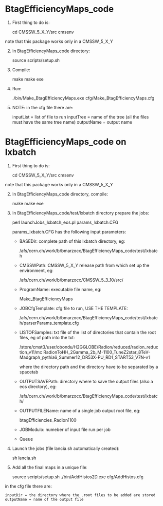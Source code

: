 BtagEfficiencyMaps_code
=======================

1) First thing to do is:

    cd CMSSW_5_X_Y/src
    cmsenv
    
note that this package works only in a CMSSW_5_X_Y

2) In BtagEfficiencyMaps_code directory:

    source scripts/setup.sh
    
3) Compile:

    make 
    make exe
    
4) Run:

    ./bin/Make_BtagEfficiencyMaps.exe cfg/Make_BtagEfficiencyMaps.cfg
    
5) NOTE: 
   in the cfg file there are:

    inputList = list of file to run
    inputTree = name of the tree (all the files must have the same tree name)
    outputName = output name
    

BtagEfficiencyMaps_code on lxbatch
==================================

1) First thing to do is:

    cd CMSSW_5_X_Y/src
    cmsenv
    
note that this package works only in a CMSSW_5_X_Y

2) In BtagEfficiencyMaps_code directory, compile:

    make 
    make exe
    
3) In BtagEfficiencyMaps_code/test/lxbatch directory prepare the jobs:

    perl launchJobs_lxbatch_eos.pl params_lxbatch.CFG
    
    params_lxbatch.CFG has the following input parameters:
    
    - BASEDir: complete path of this lxbatch directory, eg:
    
        /afs/cern.ch/work/b/bmarzocc/BtagEfficiencyMaps_code/test/lxbatch
        
    - CMSSWPath: CMSSW_5_X_Y release path from which set up the environment, eg:
        
        /afs/cern.ch/work/b/bmarzocc/CMSSW_5_3_10/src/
        
    - ProgramName: executable file name, eg:
    
        Make_BtagEfficiencyMaps
        
    - JOBCfgTemplate: cfg file to run, USE THE TEMPLATE:
    
        /afs/cern.ch/work/b/bmarzocc/BtagEfficiencyMaps_code/test/lxbatch/parserParams_template.cfg
        
    - LISTOFSamples: txt file of the list of directories that contain the root files, eg of path into the txt:
      
        /store/cmst3/user/obondu/H2GGLOBE/Radion/reduced/radion_reduction_v11/mc RadionToHH_2Gamma_2b_M-1100_TuneZ2star_8TeV-Madgraph_pythia6_Summer12_DR53X-PU_RD1_START53_V7N-v1

        where the directory path and the directory have to be separated by a spacetab
        
    - OUTPUTSAVEPath: directory where to save the output files (also a eos directory), eg:
         
        /afs/cern.ch/work/b/bmarzocc/BtagEfficiencyMaps_code/test/lxbatch/
        
    - OUTPUTFILEName: name of a single job output root file, eg:
        
        btagEfficiencies_Radion1100
    
    - JOBModulo: numeber of input file run per job
    
    - Queue
    
3) Launch the jobs (file lancia.sh automatically created):

    sh lancia.sh

4) Add all the final maps in a unique file:

    source scripts/setup.sh
    ./bin/AddHistos2D.exe cfg/AddHistos.cfg
    
in the cfg file there are:
    
    inputDir = the directory where the .root files to be added are stored
    outputName = name of the output file
    



